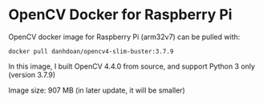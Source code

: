 # OpenCV Docker for Raspberry Pi

OpenCV docker image for Raspberry Pi (arm32v7) can be pulled with:

`docker pull danhdoan/opencv4-slim-buster:3.7.9`

In this image, I built OpenCV 4.4.0 from source, and support Python 3 only (version 3.7.9) 

Image size: 907 MB (in later update, it will be smaller)
